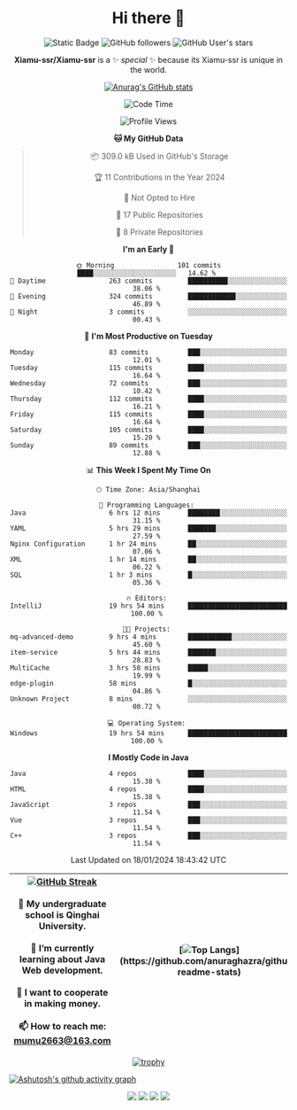 
<!--

Here are some ideas to get you started:

- 🔭 I’m currently working on ...
- 🌱 I’m currently learning ...
- 👯 I’m looking to collaborate on ...
- 🤔 I’m looking for help with ...
- 💬 Ask me about ...
- 📫 How to reach me: ...
- 😄 Pronouns: ...
- ⚡ Fun fact: ...
-->

<div align=center>
  <div>
    
  # Hi there 👋
  ![Static Badge](https://img.shields.io/badge/build-pass-green)
  ![GitHub followers](https://img.shields.io/github/followers/Xiamu-ssr)
  ![GitHub User's stars](https://img.shields.io/github/stars/Xiamu-ssr)

  **Xiamu-ssr/Xiamu-ssr** is a ✨ _special_ ✨ because its Xiamu-ssr is unique in the world.
  </div>
</div>

<div align="center">

  [![Anurag's GitHub stats](https://github-readme-stats.vercel.app/api?username=Xiamu-ssr&count_private=true&show_icons=true&theme=ambient_gradient)](https://github.com/anuraghazra/github-readme-stats)

  <!--START_SECTION:waka-->
![Code Time](http://img.shields.io/badge/Code%20Time-221%20hrs-blue)

![Profile Views](http://img.shields.io/badge/Profile%20Views-1-blue)

**🐱 My GitHub Data** 

> 📦 309.0 kB Used in GitHub's Storage 
 > 
> 🏆 11 Contributions in the Year 2024
 > 
> 🚫 Not Opted to Hire
 > 
> 📜 17 Public Repositories 
 > 
> 🔑 8 Private Repositories 
 > 
**I'm an Early 🐤** 

```text
🌞 Morning                101 commits         ████░░░░░░░░░░░░░░░░░░░░░   14.62 % 
🌆 Daytime                263 commits         ██████████░░░░░░░░░░░░░░░   38.06 % 
🌃 Evening                324 commits         ████████████░░░░░░░░░░░░░   46.89 % 
🌙 Night                  3 commits           ░░░░░░░░░░░░░░░░░░░░░░░░░   00.43 % 
```
📅 **I'm Most Productive on Tuesday** 

```text
Monday                   83 commits          ███░░░░░░░░░░░░░░░░░░░░░░   12.01 % 
Tuesday                  115 commits         ████░░░░░░░░░░░░░░░░░░░░░   16.64 % 
Wednesday                72 commits          ███░░░░░░░░░░░░░░░░░░░░░░   10.42 % 
Thursday                 112 commits         ████░░░░░░░░░░░░░░░░░░░░░   16.21 % 
Friday                   115 commits         ████░░░░░░░░░░░░░░░░░░░░░   16.64 % 
Saturday                 105 commits         ████░░░░░░░░░░░░░░░░░░░░░   15.20 % 
Sunday                   89 commits          ███░░░░░░░░░░░░░░░░░░░░░░   12.88 % 
```


📊 **This Week I Spent My Time On** 

```text
🕑︎ Time Zone: Asia/Shanghai

💬 Programming Languages: 
Java                     6 hrs 12 mins       ████████░░░░░░░░░░░░░░░░░   31.15 % 
YAML                     5 hrs 29 mins       ███████░░░░░░░░░░░░░░░░░░   27.59 % 
Nginx Configuration      1 hr 24 mins        ██░░░░░░░░░░░░░░░░░░░░░░░   07.06 % 
XML                      1 hr 14 mins        ██░░░░░░░░░░░░░░░░░░░░░░░   06.22 % 
SQL                      1 hr 3 mins         █░░░░░░░░░░░░░░░░░░░░░░░░   05.36 % 

🔥 Editors: 
IntelliJ                 19 hrs 54 mins      █████████████████████████   100.00 % 

🐱‍💻 Projects: 
mq-advanced-demo         9 hrs 4 mins        ███████████░░░░░░░░░░░░░░   45.60 % 
item-service             5 hrs 44 mins       ███████░░░░░░░░░░░░░░░░░░   28.83 % 
MultiCache               3 hrs 58 mins       █████░░░░░░░░░░░░░░░░░░░░   19.99 % 
edge-plugin              58 mins             █░░░░░░░░░░░░░░░░░░░░░░░░   04.86 % 
Unknown Project          8 mins              ░░░░░░░░░░░░░░░░░░░░░░░░░   00.72 % 

💻 Operating System: 
Windows                  19 hrs 54 mins      █████████████████████████   100.00 % 
```

**I Mostly Code in Java** 

```text
Java                     4 repos             ████░░░░░░░░░░░░░░░░░░░░░   15.38 % 
HTML                     4 repos             ████░░░░░░░░░░░░░░░░░░░░░   15.38 % 
JavaScript               3 repos             ███░░░░░░░░░░░░░░░░░░░░░░   11.54 % 
Vue                      3 repos             ███░░░░░░░░░░░░░░░░░░░░░░   11.54 % 
C++                      3 repos             ███░░░░░░░░░░░░░░░░░░░░░░   11.54 % 
```




 Last Updated on 18/01/2024 18:43:42 UTC
<!--END_SECTION:waka-->

</div>


<div align="center">

| [![GitHub Streak](https://streak-stats.demolab.com?user=Xiamu-ssr&theme=blood)](https://git.io/streak-stats) <br/><br/> 🔭 My undergraduate school is Qinghai University. <br/><br/> 🌱 I’m currently learning about Java Web development. <br/><br> 👯 I want to cooperate in making money. <br/><br/> 📫 How to reach me: mumu2663@163.com | [![Top Langs](https://github-readme-stats.vercel.app/api/top-langs/?username=Xiamu-ssr&layout=donut&langs_count=16&text_color=000&icon_color=fff&theme=graywhite")](https://github.com/anuraghazra/github-readme-stats) |
| ----- | --- |
  
</div>

<!--

[![Readme Card](https://github-readme-stats.vercel.app/api/pin/?username=Xiamu-ssr&repo=OMP-DFSG&theme=graywhite)](https://github.com/anuraghazra/github-readme-stats)

-->

<div align="center">

[![trophy](https://github-profile-trophy.vercel.app/?username=Xiamu-ssr&row=1&theme=onedark)](https://github.com/ryo-ma/github-profile-trophy)
  
</div>

[![Ashutosh's github activity graph](https://github-readme-activity-graph.vercel.app/graph?username=Xiamu-ssr&theme=react)](https://github.com/ashutosh00710/github-readme-activity-graph)

<div align="center">

[![](https://stats.justsong.cn/api/leetcode/?username=xiamusss&cn=true&theme=vue)](https://leetcode.cn/u/xiamusss/)
[![](https://stats.justsong.cn/api/zhihu?username=1138882663&theme=vue)](https://www.zhihu.com/people/1138882663)
[![](https://stats.justsong.cn/api/bilibili/?id=1398826277&theme=vue)](https://space.bilibili.com/1398826277)
[![](https://stats.justsong.cn/api/csdn?id=m0_51390969&theme=vue)](https://blog.csdn.net/m0_51390969)
  
</div>





